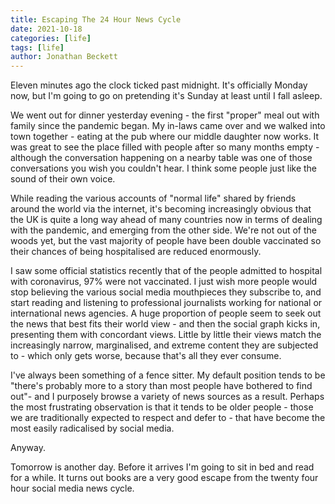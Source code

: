 ```yaml
---
title: Escaping The 24 Hour News Cycle
date: 2021-10-18
categories: [life]
tags: [life]
author: Jonathan Beckett
---
```


Eleven minutes ago the clock ticked past midnight. It's officially Monday now, but I'm going to go on pretending it's Sunday at least until I fall asleep.

We went out for dinner yesterday evening - the first "proper" meal out with family since the pandemic began. My in-laws came over and we walked into town together - eating at the pub where our middle daughter now works. It was great to see the place filled with people after so many months empty - although the conversation happening on a nearby table was one of those conversations you wish you couldn't hear. I think some people just like the sound of their own voice.

While reading the various accounts of "normal life" shared by friends around the world via the internet, it's becoming increasingly obvious that the UK is quite a long way ahead of many countries now in terms of dealing with the pandemic, and emerging from the other side. We're not out of the woods yet, but the vast majority of people have been double vaccinated so their chances of being hospitalised are reduced enormously.

I saw some official statistics recently that of the people admitted to hospital with coronavirus, 97% were not vaccinated. I just wish more people would stop believing the various social media mouthpieces they subscribe to, and start reading and listening to professional journalists working for national or international news agencies. A huge proportion of people seem to seek out the news that best fits their world view - and then the social graph kicks in, presenting them with concordant views. Little by little their views match the increasingly narrow, marginalised, and extreme content they are subjected to - which only gets worse, because that's all they ever consume.

I've always been something of a fence sitter. My default position tends to be "there's probably more to a story than most people have bothered to find out"- and I purposely browse a variety of news sources as a result. Perhaps the most frustrating observation is that it tends to be older people - those we are traditionally expected to respect and defer to - that have become the most easily radicalised by social media.

Anyway.

Tomorrow is another day. Before it arrives I'm going to sit in bed and read for a while. It turns out books are a very good escape from the twenty four hour social media news cycle.